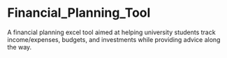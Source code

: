 # Financial_Planning_Tool
A financial planning excel tool aimed at helping university students track income/expenses, budgets, and investments while providing advice along the way.
